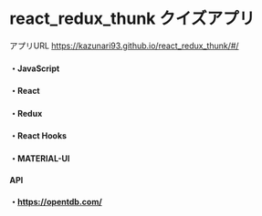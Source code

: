# react_redux_thunk クイズアプリ
アプリURL https://kazunari93.github.io/react_redux_thunk/#/

####  ・JavaScript
####  ・React
####  ・Redux
####  ・React Hooks
####  ・MATERIAL-UI

#### API
#### ・https://opentdb.com/

